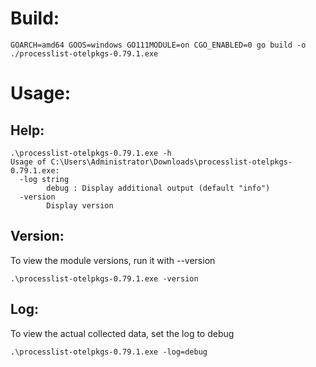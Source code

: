 # Build:
```
GOARCH=amd64 GOOS=windows GO111MODULE=on CGO_ENABLED=0 go build -o ./processlist-otelpkgs-0.79.1.exe
```

# Usage:
## Help:
```
.\processlist-otelpkgs-0.79.1.exe -h
Usage of C:\Users\Administrator\Downloads\processlist-otelpkgs-0.79.1.exe:
  -log string
        debug : Display additional output (default "info")
  -version
        Display version

```
## Version:
To view the module versions, run it with --version
```
.\processlist-otelpkgs-0.79.1.exe -version
```

## Log:
To view the actual collected data, set the log to debug
```
.\processlist-otelpkgs-0.79.1.exe -log=debug
```

